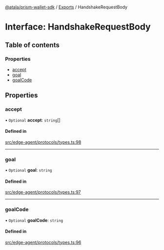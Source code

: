 [@atala/prism-wallet-sdk](../README.md) / [Exports](../modules.md) / HandshakeRequestBody

# Interface: HandshakeRequestBody

## Table of contents

### Properties

- [accept](HandshakeRequestBody.md#accept)
- [goal](HandshakeRequestBody.md#goal)
- [goalCode](HandshakeRequestBody.md#goalcode)

## Properties

### accept

• `Optional` **accept**: `string`[]

#### Defined in

[src/edge-agent/protocols/types.ts:98](https://github.com/hyperledger/identus-edge-agent-sdk-ts/blob/bda7c5f2d075f5f1181d8e566d0db6b907796ca5/src/edge-agent/protocols/types.ts#L98)

___

### goal

• `Optional` **goal**: `string`

#### Defined in

[src/edge-agent/protocols/types.ts:97](https://github.com/hyperledger/identus-edge-agent-sdk-ts/blob/bda7c5f2d075f5f1181d8e566d0db6b907796ca5/src/edge-agent/protocols/types.ts#L97)

___

### goalCode

• `Optional` **goalCode**: `string`

#### Defined in

[src/edge-agent/protocols/types.ts:96](https://github.com/hyperledger/identus-edge-agent-sdk-ts/blob/bda7c5f2d075f5f1181d8e566d0db6b907796ca5/src/edge-agent/protocols/types.ts#L96)
